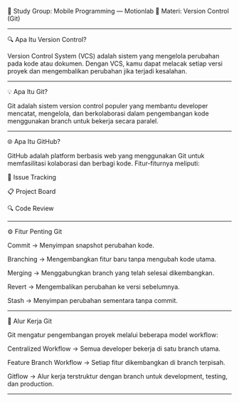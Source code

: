📱 Study Group: Mobile Programming — Motionlab
🧩 Materi: Version Control (Git)

---

🔍 Apa Itu Version Control?

Version Control System (VCS) adalah sistem yang mengelola perubahan pada kode atau dokumen.
Dengan VCS, kamu dapat melacak setiap versi proyek dan mengembalikan perubahan jika terjadi kesalahan.

---

💡 Apa Itu Git?

Git adalah sistem version control populer yang membantu developer mencatat, mengelola, dan berkolaborasi dalam pengembangan kode menggunakan branch untuk bekerja secara paralel.

---

🌐 Apa Itu GitHub?

GitHub adalah platform berbasis web yang menggunakan Git untuk memfasilitasi kolaborasi dan berbagi kode.
Fitur-fiturnya meliputi:

🧾 Issue Tracking

📋 Project Board

🔍 Code Review

---

⚙️ Fitur Penting Git

Commit → Menyimpan snapshot perubahan kode.

Branching → Mengembangkan fitur baru tanpa mengubah kode utama.

Merging → Menggabungkan branch yang telah selesai dikembangkan.

Revert → Mengembalikan perubahan ke versi sebelumnya.

Stash → Menyimpan perubahan sementara tanpa commit.

---

🔄 Alur Kerja Git

Git mengatur pengembangan proyek melalui beberapa model workflow:

Centralized Workflow → Semua developer bekerja di satu branch utama.

Feature Branch Workflow → Setiap fitur dikembangkan di branch terpisah.

Gitflow → Alur kerja terstruktur dengan branch untuk development, testing, dan production.

---